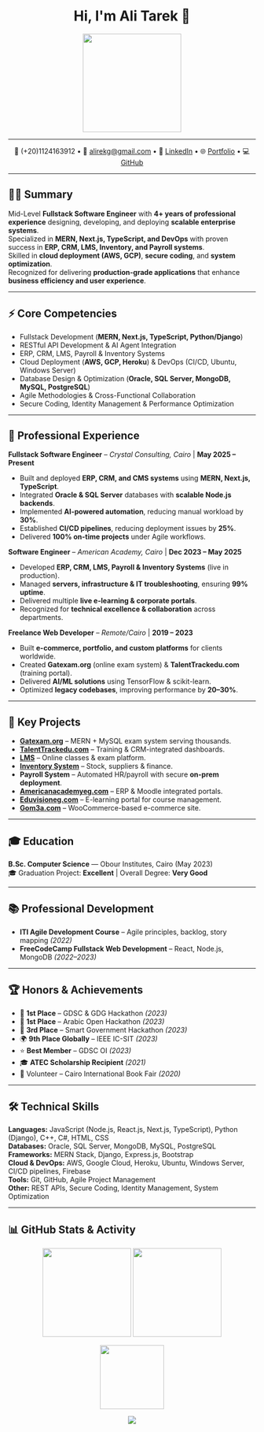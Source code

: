 <!-- Profile Header -->
<h1 align="center">Hi, I'm Ali Tarek 👋</h1>
<p align="center">
  <img src="https://media.giphy.com/media/du3J3cXyzhj75IOgvA/giphy.gif" width="200"/>
</p>

---

<!-- Contact -->
<p align="center">
  📱 (+20)1124163912 • 📧 <a href="mailto:alirekg@gmail.com">alirekg@gmail.com</a> •  
  🔗 <a href="https://www.linkedin.com/in/alitarekg/">LinkedIn</a> • 🌐 <a href="https://alitarekg.github.io/portofolio/">Portfolio</a> • 💻 <a href="https://github.com/AliTarekg">GitHub</a>
</p>

---

## 🧑‍💻 Summary

Mid-Level **Fullstack Software Engineer** with **4+ years of professional experience** designing, developing, and deploying **scalable enterprise systems**.  
Specialized in **MERN, Next.js, TypeScript, and DevOps** with proven success in **ERP, CRM, LMS, Inventory, and Payroll systems**.  
Skilled in **cloud deployment (AWS, GCP)**, **secure coding**, and **system optimization**.  
Recognized for delivering **production-grade applications** that enhance **business efficiency and user experience**.

---

## ⚡ Core Competencies

- Fullstack Development (**MERN, Next.js, TypeScript, Python/Django**)  
- RESTful API Development & AI Agent Integration  
- ERP, CRM, LMS, Payroll & Inventory Systems  
- Cloud Deployment (**AWS, GCP, Heroku**) & DevOps (CI/CD, Ubuntu, Windows Server)  
- Database Design & Optimization (**Oracle, SQL Server, MongoDB, MySQL, PostgreSQL**)  
- Agile Methodologies & Cross-Functional Collaboration  
- Secure Coding, Identity Management & Performance Optimization  

---

## 💼 Professional Experience

**Fullstack Software Engineer** – *Crystal Consulting, Cairo* | **May 2025 – Present**  
- Built and deployed **ERP, CRM, and CMS systems** using **MERN, Next.js, TypeScript**.  
- Integrated **Oracle & SQL Server** databases with **scalable Node.js backends**.  
- Implemented **AI-powered automation**, reducing manual workload by **30%**.  
- Established **CI/CD pipelines**, reducing deployment issues by **25%**.  
- Delivered **100% on-time projects** under Agile workflows.  

**Software Engineer** – *American Academy, Cairo* | **Dec 2023 – May 2025**  
- Developed **ERP, CRM, LMS, Payroll & Inventory Systems** (live in production).  
- Managed **servers, infrastructure & IT troubleshooting**, ensuring **99% uptime**.  
- Delivered multiple **live e-learning & corporate portals**.  
- Recognized for **technical excellence & collaboration** across departments.  

**Freelance Web Developer** – *Remote/Cairo* | **2019 – 2023**  
- Built **e-commerce, portfolio, and custom platforms** for clients worldwide.  
- Created **Gatexam.org** (online exam system) & **TalentTrackedu.com** (training portal).  
- Delivered **AI/ML solutions** using TensorFlow & scikit-learn.  
- Optimized **legacy codebases**, improving performance by **20–30%**.  

---

## 🚀 Key Projects

- **[Gatexam.org](https://gatexam.org/)** – MERN + MySQL exam system serving thousands.  
- **[TalentTrackedu.com](https://talenttrackedu.com/)** – Training & CRM-integrated dashboards.  
- **[LMS](https://lms.americanacademyeg.com/)** – Online classes & exam platform.  
- **[Inventory System](https://inventory.americanacademyeg.com/)** – Stock, suppliers & finance.  
- **Payroll System** – Automated HR/payroll with secure **on-prem deployment**.  
- **[Americanacademyeg.com](https://americanacademyeg.com/)** – ERP & Moodle integrated portals.  
- **[Eduvisioneg.com](https://eduvisioneg.com/)** – E-learning portal for course management.  
- **[Gom3a.com](https://gom3a.com/)** – WooCommerce-based e-commerce site.  

---

## 🎓 Education

**B.Sc. Computer Science** — Obour Institutes, Cairo (May 2023)  
🎓 Graduation Project: **Excellent** | Overall Degree: **Very Good**  

---

## 📚 Professional Development

- **ITI Agile Development Course** – Agile principles, backlog, story mapping *(2022)*  
- **FreeCodeCamp Fullstack Web Development** – React, Node.js, MongoDB *(2022–2023)*  

---

## 🏆 Honors & Achievements

- 🥇 **1st Place** – GDSC & GDG Hackathon *(2023)*  
- 🥇 **1st Place** – Arabic Open Hackathon *(2023)*  
- 🥉 **3rd Place** – Smart Government Hackathon *(2023)*  
- 🌍 **9th Place Globally** – IEEE IC-SIT *(2023)*  
- ⭐ **Best Member** – GDSC OI *(2023)*  
- 🎓 **ATEC Scholarship Recipient** *(2021)*  
- 📖 Volunteer – Cairo International Book Fair *(2020)*  

---

## 🛠️ Technical Skills

**Languages:** JavaScript (Node.js, React.js, Next.js, TypeScript), Python (Django), C++, C#, HTML, CSS  
**Databases:** Oracle, SQL Server, MongoDB, MySQL, PostgreSQL  
**Frameworks:** MERN Stack, Django, Express.js, Bootstrap  
**Cloud & DevOps:** AWS, Google Cloud, Heroku, Ubuntu, Windows Server, CI/CD pipelines, Firebase  
**Tools:** Git, GitHub, Agile Project Management  
**Other:** REST APIs, Secure Coding, Identity Management, System Optimization  

---

## 📊 GitHub Stats & Activity

<p align="center">
  <img src="https://github-readme-stats.vercel.app/api?username=AliTarekg&show_icons=true&theme=radical" height="180"/>
  <img src="https://github-readme-streak-stats.herokuapp.com/?user=AliTarekg&theme=radical" height="180"/>
</p>

<p align="center">
  <img src="https://github-readme-stats.vercel.app/api/top-langs/?username=AliTarekg&layout=compact&theme=radical" height="130"/>
</p>

<p align="center">
  <img src="https://github-readme-activity-graph.vercel.app/graph?username=AliTarekg&theme=react-dark"/>
</p>
